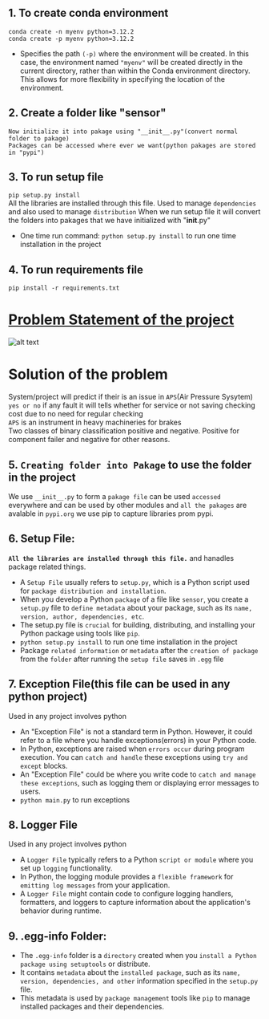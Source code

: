 ## 1. To create conda environment<br>
```conda create -n myenv python=3.12.2```<br>
```conda create -p myenv python=3.12.2```<br>
* Specifies the path `(-p)` where the environment will be created. In this case, the environment named `"myenv"` will be created directly in the current directory, rather than within the Conda environment directory. This allows for more flexibility in specifying the location of the environment.

## 2. Create a folder like "sensor"
    Now initialize it into pakage using "__init__.py"(convert normal folder to pakage)
    Packages can be accessed where ever we want(python pakages are stored in "pypi")

## 3. To run setup file<br>
```pip setup.py install```<br>
All the libraries are installed through this file.
Used to manage `dependencies` and also used to manage `distribution`
When we run setup file it will convert the folders into pakages that we have initialized with "__init__.py"
- One time run command: `python setup.py install` to run one time installation in the project

## 4. To run requirements file<br>
```pip install -r requirements.txt```

# <u>Problem Statement of the project</u>
![alt text](image.png)

# Solution of the problem
System/project will predict if their is an issue in `APS`(Air Pressure Sysytem) `yes or no` if any fault it will tells whether for service or not saving checking cost due to no need for regular checking<br>
`APS` is an instrument in heavy machineries for brakes<br>
Two classes of binary classification positive and negative. Positive for component failer and negative for other reasons.

## 5. `Creating folder into Pakage` to use the folder in the project
We use `__init__.py` to form a `pakage file` can be used `accessed` everywhere and can be used by other modules and `all the pakages` are avalable in `pypi.org` we use pip to capture libraries prom pypi.

## 6. Setup File:
**`All the libraries are installed through this file.`** and hanadles package related things.
- A `Setup File` usually refers to `setup.py`, which is a Python script used for `package distribution and installation`.
- When you develop a Python `package` of a file like `sensor`, you create a `setup.py` file to `define metadata` about your package, such as its `name, version, author, dependencies, etc`.
- The setup.py file is `crucial` for building, distributing, and installing your Python package using tools like `pip`.
- `python setup.py install` to run one time installation in the project
- Package `related information` or `metadata` after the `creation of package` from the `folder` after running the `setup file` saves in `.egg` file

## 7. Exception File(this file can be used in any python project)
Used in any project involves python
- An "Exception File" is not a standard term in Python. However, it could refer to a file where you handle exceptions(errors) in your Python code.
- In Python, exceptions are raised when `errors occur` during program execution. You can `catch and handle` these exceptions using `try and except` blocks.
- An "Exception File" could be where you write code to `catch and manage these exceptions`, such as logging them or displaying error messages to users.
- `python main.py` to run exceptions

## 8. Logger File
Used in any project involves python
- A `Logger File` typically refers to a Python `script or module` where you set up `logging` functionality.
- In Python, the logging module provides a `flexible framework` for `emitting log messages` from your application.
- A `Logger File` might contain code to configure logging handlers, formatters, and loggers to capture information about the application's behavior during runtime.

## 9. .egg-info Folder:
- The `.egg-info` folder is a `directory` created when you `install a Python package using setuptools` or distribute.
- It contains `metadata` about the `installed package`, such as its `name, version, dependencies, and other` information specified in the `setup.py` file.
- This metadata is used by `package management` tools like `pip` to manage installed packages and their dependencies.